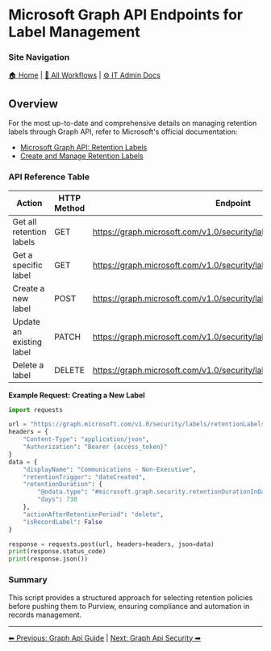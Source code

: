 <!-- description: Documentation about Microsoft Graph API Endpoints for Label Management for Your Organization. -->

# Microsoft Graph API Endpoints for Label Management

### Site Navigation
[🏠 Home](../../README.md) | [📂 All Workflows](../../users/users.md) | [⚙ IT Admin Docs](../../it-admins/README.md)

## Overview
For the most up-to-date and comprehensive details on managing retention labels through Graph API, refer to Microsoft's official documentation:

- [Microsoft Graph API: Retention Labels](https://learn.microsoft.com/en-us/graph/api/resources/security-retentionlabel?view=graph-rest-1.0)
- [Create and Manage Retention Labels](https://learn.microsoft.com/en-us/microsoft-365/compliance/create-retention-labels?view=o365-worldwide)

### API Reference Table

| **Action** | **HTTP Method** | **Endpoint** |
| --- | --- | --- |
| Get all retention labels | GET | <https://graph.microsoft.com/v1.0/security/labels/retentionLabels> |
| Get a specific label | GET | <https://graph.microsoft.com/v1.0/security/labels/retentionLabels/{labelId}> |
| Create a new label | POST | <https://graph.microsoft.com/v1.0/security/labels/retentionLabels> |
| Update an existing label | PATCH | <https://graph.microsoft.com/v1.0/security/labels/retentionLabels/{labelId}> |
| Delete a label | DELETE | <https://graph.microsoft.com/v1.0/security/labels/retentionLabels/{labelId}> |

**Example Request: Creating a New Label**
```python
import requests

url = "https://graph.microsoft.com/v1.0/security/labels/retentionLabels"
headers = {
	"Content-Type": "application/json",
	"Authorization": "Bearer {access_token}"
}
data = {
	"displayName": "Communications - Non-Executive",
	"retentionTrigger": "dateCreated",
	"retentionDuration": {
		"@odata.type": "#microsoft.graph.security.retentionDurationInDays",
		"days": 730
	},
	"actionAfterRetentionPeriod": "delete",
	"isRecordLabel": False
}

response = requests.post(url, headers=headers, json=data)
print(response.status_code)
print(response.json())
```
### Summary

This script provides a structured approach for selecting retention policies before pushing them to Purview, ensuring compliance and automation in records management.

---

[⬅ Previous: Graph Api Guide](graph-api-guide.md) | [Next: Graph Api Security ➡](graph-api-security.md)